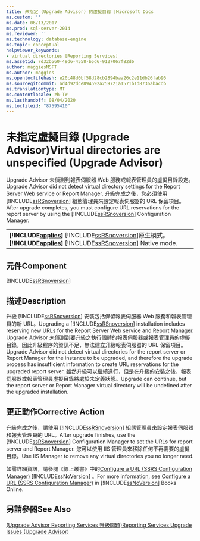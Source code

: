 ```yaml
---
title: 未指定 (Upgrade Advisor) 的虛擬目錄 |Microsoft Docs
ms.custom: ''
ms.date: 06/13/2017
ms.prod: sql-server-2014
ms.reviewer: ''
ms.technology: database-engine
ms.topic: conceptual
helpviewer_keywords:
- virtual directories [Reporting Services]
ms.assetid: 7d32b560-49d6-4558-b5d6-9127067f82d6
author: maggiesMSFT
ms.author: maggies
ms.openlocfilehash: e20c48d0bf58d28cb2894baa26c2e11db26fab96
ms.sourcegitcommit: ad4d92dce894592a259721a1571b1d8736abacdb
ms.translationtype: MT
ms.contentlocale: zh-TW
ms.lasthandoff: 08/04/2020
ms.locfileid: "87595410"
---
```

# <a name="virtual-directories-are-unspecified-upgrade-advisor"></a><span data-ttu-id="ef31d-102">未指定虛擬目錄 (Upgrade Advisor)</span><span class="sxs-lookup"><span data-stu-id="ef31d-102">Virtual directories are unspecified (Upgrade Advisor)</span></span>
  <span data-ttu-id="ef31d-103">Upgrade Advisor 未偵測到報表伺服器 Web 服務或報表管理員的虛擬目錄設定。</span><span class="sxs-lookup"><span data-stu-id="ef31d-103">Upgrade Advisor did not detect virtual directory settings for the Report Server Web service or Report Manager.</span></span> <span data-ttu-id="ef31d-104">升級完成之後，您必須使用 [!INCLUDE[ssRSnoversion](../../includes/ssrsnoversion-md.md)] 組態管理員來設定報表伺服器的 URL 保留項目。</span><span class="sxs-lookup"><span data-stu-id="ef31d-104">After upgrade completes, you must configure URL reservations for the report server by using the [!INCLUDE[ssRSnoversion](../../includes/ssrsnoversion-md.md)] Configuration Manager.</span></span>  
  
||  
|-|  
|<span data-ttu-id="ef31d-105">**[!INCLUDE[applies](../../includes/applies-md.md)]**  [!INCLUDE[ssRSnoversion](../../includes/ssrsnoversion-md.md)]原生模式。</span><span class="sxs-lookup"><span data-stu-id="ef31d-105">**[!INCLUDE[applies](../../includes/applies-md.md)]**  [!INCLUDE[ssRSnoversion](../../includes/ssrsnoversion-md.md)] Native mode.</span></span>|  
  
## <a name="component"></a><span data-ttu-id="ef31d-106">元件</span><span class="sxs-lookup"><span data-stu-id="ef31d-106">Component</span></span>  
 [!INCLUDE[ssRSnoversion](../../includes/ssrsnoversion-md.md)]  
  
## <a name="description"></a><span data-ttu-id="ef31d-107">描述</span><span class="sxs-lookup"><span data-stu-id="ef31d-107">Description</span></span>  
 <span data-ttu-id="ef31d-108">升級 [!INCLUDE[ssRSnoversion](../../includes/ssrsnoversion-md.md)] 安裝包括保留報表伺服器 Web 服務和報表管理員的新 URL。</span><span class="sxs-lookup"><span data-stu-id="ef31d-108">Upgrading a [!INCLUDE[ssRSnoversion](../../includes/ssrsnoversion-md.md)] installation includes reserving new URLs for the Report Server Web service and Report Manager.</span></span> <span data-ttu-id="ef31d-109">Upgrade Advisor 未偵測到要升級之執行個體的報表伺服器或報表管理員的虛擬目錄，因此升級程序的資訊不足，無法建立升級報表伺服器的 URL 保留項目。</span><span class="sxs-lookup"><span data-stu-id="ef31d-109">Upgrade Advisor did not detect virtual directories for the report server or Report Manager for the instance to be upgraded, and therefore the upgrade process has insufficient information to create URL reservations for the upgraded report server.</span></span> <span data-ttu-id="ef31d-110">雖然升級可以繼續進行，但是在升級的安裝之後，報表伺服器或報表管理員虛擬目錄將處於未定義狀態。</span><span class="sxs-lookup"><span data-stu-id="ef31d-110">Upgrade can continue, but the report server or Report Manager virtual directory will be undefined after the upgraded installation.</span></span>  
  
## <a name="corrective-action"></a><span data-ttu-id="ef31d-111">更正動作</span><span class="sxs-lookup"><span data-stu-id="ef31d-111">Corrective Action</span></span>  
 <span data-ttu-id="ef31d-112">升級完成之後，請使用 [!INCLUDE[ssRSnoversion](../../includes/ssrsnoversion-md.md)] 組態管理員來設定報表伺服器和報表管理員的 URL。</span><span class="sxs-lookup"><span data-stu-id="ef31d-112">After upgrade finishes, use the [!INCLUDE[ssRSnoversion](../../includes/ssrsnoversion-md.md)] Configuration Manager to set the URLs for report server and Report Manager.</span></span> <span data-ttu-id="ef31d-113">您可以使用 IIS 管理員來移除任何不再需要的虛擬目錄。</span><span class="sxs-lookup"><span data-stu-id="ef31d-113">Use IIS Manager to remove any virtual directories you no longer need.</span></span>  
  
 <span data-ttu-id="ef31d-114">如需詳細資訊，請參閱《線上叢書》中的[Configure a URL &#40;SSRS Configuration Manager&#41;](../../reporting-services/install-windows/configure-a-url-ssrs-configuration-manager.md) [!INCLUDE[ssNoVersion](../../includes/ssnoversion-md.md)] 。</span><span class="sxs-lookup"><span data-stu-id="ef31d-114">For more information, see [Configure a URL  &#40;SSRS Configuration Manager&#41;](../../reporting-services/install-windows/configure-a-url-ssrs-configuration-manager.md) in [!INCLUDE[ssNoVersion](../../includes/ssnoversion-md.md)] Books Online.</span></span>  
  
## <a name="see-also"></a><span data-ttu-id="ef31d-115">另請參閱</span><span class="sxs-lookup"><span data-stu-id="ef31d-115">See Also</span></span>  
 [<span data-ttu-id="ef31d-116">&#40;Upgrade Advisor Reporting Services 升級問題&#41;</span><span class="sxs-lookup"><span data-stu-id="ef31d-116">Reporting Services Upgrade Issues &#40;Upgrade Advisor&#41;</span></span>](../../../2014/sql-server/install/reporting-services-upgrade-issues-upgrade-advisor.md)  
  
  
